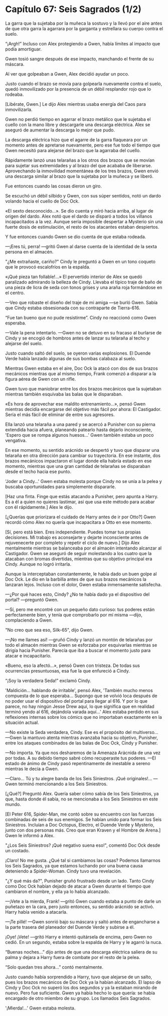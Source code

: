 
# Capítulo 67: Seis Sagrados (1/2)


La garra que la sujetaba por la muñeca la sostuvo y la llevó por el aire antes de que otra garra la agarrara por la garganta y estrellara su cuerpo contra el suelo.

“¡Argh!” Incluso con Alex protegiendo a Gwen, había límites al impacto que podía amortiguar.

Gwen tosió sangre después de ese impacto, manchando el frente de su máscara.

Al ver que golpeaban a Gwen, Alex decidió ayudar un poco.

Justo cuando el brazo se movía para golpearla nuevamente contra el suelo, quedó inmovilizado por la presencia de un débil resplandor rojo que lo rodeaba.

[Libérate, Gwen.] Le dijo Alex mientras usaba energía del Caos para inmovilizarla.

Gwen no perdió tiempo en agarrar el brazo metálico que le sujetaba el cuello con la mano libre y descargarle una descarga eléctrica. Alex se aseguró de aumentar la descarga lo mejor que pudo.

La descarga eléctrica hizo que el agarre de la garra flaqueara por un momento antes de apretarse nuevamente, pero ese fue todo el tiempo que Gwen necesitó para alejarse del brazo que la agarraba del cuello.

Rápidamente lanzó unas telarañas a los otros dos brazos que se movían para sujetar sus extremidades y al brazo del que acababa de liberarse. Aprovechando la inmovilidad momentánea de los tres brazos, Gwen envió una descarga similar al brazo que la sujetaba por la muñeca y se liberó.

Fue entonces cuando las cosas dieron un giro.

Se escuchó un débil silbido y Gwen, con sus súper sentidos, notó un dardo volando hacia el cuello de Doc Ock.

«El sexto desconocido…». Se dio cuenta y miró hacia arriba, al lugar de origen del dardo. Alex notó que el dardo se disparó a todos los villanos incapacitados a la vez. Aunque sería imposible despertar a Mysterio sin una fuerte dosis de estimulación, el resto de los atacantes estaban despiertos.

Y fue entonces cuando Gwen se dio cuenta de que estaba rodeada.

—¡Eres tú, perra! —gritó Gwen al darse cuenta de la identidad de la sexta persona en el almacén.

"¿Me extrañaste, cariño?" Cindy le preguntó a Gwen en un tono coqueto que le provocó escalofríos en la espalda.

«¡Qué pieza tan follable!...» El pervertido interior de Alex se quedó paralizado admirando la belleza de Cindy. Llevaba el típico traje de baño de una pieza de licra de seda con tonos grises y una araña roja formándose en el centro.

—Veo que robaste el diseño del traje de mi amiga —se burló Gwen. Sabía que Cindy estaba obsesionada con su contraparte de Tierra-616.

“Fue tan bueno que no pude resistirme”. Cindy no reaccionó como Gwen esperaba.

—Vale la pena intentarlo. —Gwen no se detuvo en su fracaso al burlarse de Cindy y se encogió de hombros antes de lanzar su telaraña al techo y alejarse del suelo.

Justo cuando saltó del suelo, se oyeron varias explosiones. El Duende Verde había lanzado algunas de sus bombas calabaza al suelo.

Mientras Gwen estaba en el aire, Doc Ock la atacó con dos de sus brazos mecánicos mientras que al mismo tiempo, Frank comenzó a disparar a la figura aérea de Gwen con un rifle.

Gwen tuvo que maniobrar entre los dos brazos mecánicos que la sujetaban mientras también esquivaba las balas que le disparaban.

«Es hora de aprovechar ese maldito entrenamiento...», pensó Gwen mientras decidía encargarse del objetivo más fácil por ahora: El Castigador. Sería el más fácil de eliminar de entre sus agresores.

Ella lanzó una telaraña a una pared y se acercó a Punisher con su pierna extendida hacia afuera, planeando patearlo hasta dejarlo inconsciente, 'Espero que se rompa algunos huesos...' Gwen también estaba un poco vengativa.

En ese momento, su sentido arácnido se despertó y tuvo que disparar una telaraña en otra dirección para cambiar su trayectoria. En ese instante, dos brazos mecánicos impactaron el lugar donde ella habría estado en ese momento, mientras que una gran cantidad de telarañas se disparaban desde el techo hacia ese punto.

'Joder a Cindy…' Gwen estaba molesta porque Cindy no se unía a la pelea y buscaba oportunidades para simplemente dispararle.

[Haz una finta. Finge que estás atacando a Punisher, pero apunta a Harry. Es a él a quien no quieres lastimar, así que usa este método para acabar con él rápidamente.] Alex le dijo.

[¿Querías que priorizara el cuidado de Harry antes de ir por Otto?] Gwen recordó cómo Alex no quería que incapacitara a Otto en ese momento.

[Sí, pero está bien. Eres independiente. Puedes tomar tus propias decisiones. Mi trabajo es aconsejarte y dejarte inconsciente antes de rejuvenecerte por completo y repetir el ciclo de nuevo.] Dijo Alex mentalmente mientras se balanceaba por el almacén intentando alcanzar al Castigador. Gwen se aseguró de seguir molestando a los cuatro que la atacaban con bromas divertidas, mientras que su objetivo principal era Cindy. Aunque no logró irritarla.

Aunque la interceptaban constantemente, le había dado un buen golpe al Doc Ock. Le dio en la barbilla antes de que sus brazos mecánicos la lanzaran lejos. Incluso con el dolor, Gwen estaba inmensamente satisfecha.

—¿Por qué haces esto, Cindy? ¿No te había dado ya el dispositivo del portal? —preguntó Gwen.

—Sí, pero me encontré con un pequeño dato curioso: tus poderes están perfectamente bien, y tenía que comprobarlo por mí misma —dijo, complaciendo a Gwen.

"No creo que sea eso, Silk-65", dijo Gwen.

—¡No me llames así! —gruñó Cindy y lanzó un montón de telarañas por todo el almacén mientras Gwen se esforzaba por esquivarlas mientras se dirigía hacia Punisher. Parecía que iba a buscar el momento justo para atacar e incapacitarlo.

«Bueno, eso la afectó...», pensó Gwen con tristeza. De todas sus ocurrencias presuntuosas, esa fue la que enfureció a Cindy.

“¡Soy la verdadera Seda!” exclamó Cindy.

'Maldición... hablando de irritable', pensó Alex, 'También mucho menos compuesta de lo que esperaba... Supongo que se volvió loca después de no poder usar el dispositivo del portal para llegar al 616. Y por lo que parece, no hay ningún Jesse Drew aquí, lo que significa que en realidad terminó yendo al 616, dejándola varada aquí...' Alex estaba perdido en sus reflexiones internas sobre los cómics que no importaban exactamente en la situación actual.

—No existe la Seda verdadera, Cindy. Ese es el propósito del multiverso... —Gwen la mantuvo atenta mientras avanzaba hacia su objetivo, Punisher, entre los ataques combinados de las balas de Doc Ock, Cindy y Punisher.

—No importa. Ya que nos desharemos de la Amenaza Arácnida de una vez por todas. A su debido tiempo sabré cómo recuperaste tus poderes. —El estado de ánimo de Cindy pasó repentinamente de inestable a sereno mientras le decía a Gwen.

—Claro... Tú y tu alegre banda de los Seis Siniestros. ¡Qué originales!... —Gwen terminó mencionando a los Seis Siniestros.

[¿Qué?] Preguntó Alex. Quería saber cómo sabía de los Seis Siniestros, ya que, hasta donde él sabía, no se mencionaba a los Seis Siniestros en este mundo.

[El Peter 616, Spider-Man, me contó sobre su encuentro con las fuerzas combinadas de seis de sus enemigos. Se habían unido para formar los Seis Siniestros. Incluían a Doc Octopus, Electro, el Duende Verde y Mysterio, junto con dos personas más. Creo que eran Kraven y el Hombre de Arena.] Gwen le informó a Alex.

"¿Los Seis Siniestros? ¡Qué negativo suena eso!", comentó Doc Ock desde un costado.

¡Claro! No me gusta. ¿Qué tal si cambiamos las cosas? Podemos llamarnos los Seis Sagrados, ya que estamos luchando por una buena causa deteniendo a Spider-Woman. Cindy tuvo una revelación.

"¿Y qué más da?", Punisher gruñó frustrado desde un lado. Tanto Cindy como Doc Ock habían dejado de atacar a Gwen durante el tiempo que cambiaron el nombre, y ella ya lo había alcanzado.

—¡Vete a la mierda, Frank! —gritó Gwen cuando estaba a punto de darle un puñetazo en la cara, pero justo entonces, su sentido arácnido se activó. Harry había venido a atacarla.

—¡Te pillé! —Gwen sonrió bajo su máscara y saltó antes de engancharse a la parte trasera del planeador del Duende Verde y subirse a él.

¡Oye! ¡Vete! —gritó Harry e intentó quitársela de encima, pero Gwen no cedió. En un segundo, estaba sobre la espalda de Harry y le agarró la nuca.

“Buenas noches…” dijo antes de que una descarga eléctrica saliera de su palma y dejara a Harry fuera de combate por el resto de la pelea.

“Solo quedan tres ahora…” contó mentalmente.

Justo cuando había sorprendido a Harry, tuvo que alejarse de un salto, pues los brazos mecánicos de Doc Ock ya la habían alcanzado. El lapso de Cindy y Doc Ock no superó los dos segundos y ya la estaban mirando de nuevo. Pero fue suficiente. Gwen ya había hecho lo que quería: se había encargado de otro miembro de su grupo. Los llamados Seis Sagrados. 

'¡Mierda!...' Gwen estaba molesta.
